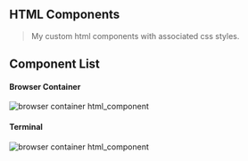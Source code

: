 ## HTML Components
> My custom html components with associated css styles.

## Component List

#### Browser Container

![browser container html_component](https://raw.github.com/joegesualdo/html-css-components/master/browser-container.png)

#### Terminal

![browser container html_component](https://raw.github.com/joegesualdo/html-css-components/master/terminal.png)
